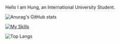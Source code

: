 Hello I am Hung, an International University Student.





![Anurag's GitHub stats](https://github-readme-stats.vercel.app/api?username=ThanhHung1912&show_icons=true&theme=radical)

[![My Skills](https://skillicons.dev/icons?i=arduino,python,java,react,c,flutter&perline=3)](https://skillicons.dev)


![Top Langs](https://github-readme-stats.vercel.app/api/top-langs/?username=ThanhHung1912&layout=compact)
